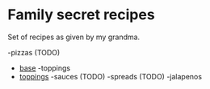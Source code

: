 # Family secret recipes

Set of recipes as given by my grandma.

-pizzas (TODO)
 - [base](./pizzas/base.md)
-toppings
 - [toppings](./pizzas/toppings.md)
-sauces (TODO)
-spreads (TODO)
-jalapenos
